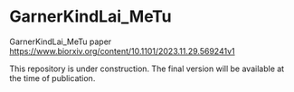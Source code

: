 # GarnerKindLai_MeTu
GarnerKindLai_MeTu paper
https://www.biorxiv.org/content/10.1101/2023.11.29.569241v1

This repository is under construction. The final version will be available at the time of publication.
